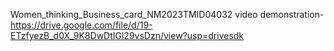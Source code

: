 Women_thinking_Business_card_NM2023TMID04032
video demonstration-https://drive.google.com/file/d/19-ETzfyezB_d0X_9K8DwDtIGl29vsDzn/view?usp=drivesdk
